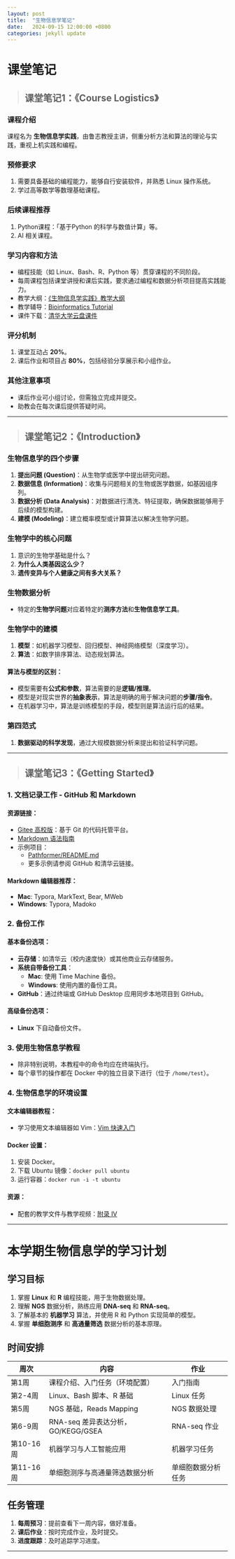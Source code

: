 ```yaml
---
layout: post
title:  "生物信息学笔记"
date:   2024-09-15 12:00:00 +0800
categories: jekyll update
---
```


# 课堂笔记

>## 课堂笔记1：《Course Logistics》

### 课程介绍
课程名为 **生物信息学实践**，由鲁志教授主讲，侧重分析方法和算法的理论与实践，重视上机实践和编程。

### 预修要求
1. 需要具备基础的编程能力，能够自行安装软件，并熟悉 Linux 操作系统。
2. 学过高等数学等数理基础课程。

### 后续课程推荐
1. Python课程：「基于Python 的科学与数值计算」等。
2. AI 相关课程。

### 学习内容和方法
- 编程技能（如 Linux、Bash、R、Python 等）贯穿课程的不同阶段。
- 每周课程包括课堂讲授和课后实践，要求通过编程和数据分析项目提高实践能力。
- 教学大纲：[《生物信息学实践》教学大纲](https://docs.qq.com/doc/DWXlXc29FclpaTmp2)
- 教学辅导：[Bioinformatics Tutorial](https://book.ncrnalab.org/teaching)
- 课件下载：[清华大学云盘课件](https://cloud.tsinghua.edu.cn/d/dcbb0944631a4291b34c/?p=%2FLectures&mode=list)

### 评分机制
1. 课堂互动占 **20%**。
2. 课后作业和项目占 **80%**，包括经验分享展示和小组作业。

### 其他注意事项
- 课后作业可小组讨论，但需独立完成并提交。
- 助教会在每次课后提供答疑时间。

---

>## 课堂笔记2：《Introduction》

### 生物信息学的四个步骤
1. **提出问题 (Question)**：从生物学或医学中提出研究问题。
2. **数据信息 (Information)**：收集与问题相关的生物或医学数据，如基因组序列。
3. **数据分析 (Data Analysis)**：对数据进行清洗、特征提取，确保数据能够用于后续的模型构建。
4. **建模 (Modeling)**：建立概率模型或计算算法以解决生物学问题。

### 生物学中的核心问题
1. 意识的生物学基础是什么？
2. **为什么人类基因这么少？**
3. **遗传变异与个人健康之间有多大关系？**

### 生物数据分析
- 特定的**生物学问题**对应着特定的**测序方法**和**生物信息学工具**。

### 生物学中的建模
1. **模型**：如机器学习模型、回归模型、神经网络模型（深度学习）。
2. **算法**：如数字排序算法、动态规划算法。

#### 算法与模型的区别：
- 模型需要有**公式和参数**，算法需要的是**逻辑/推理**。
- 模型是对现实世界的**抽象表示**，算法是明确的用于解决问题的**步骤/指令**。
- 在机器学习中，算法是训练模型的手段，模型则是算法运行后的结果。

### 第四范式
1. **数据驱动的科学发现**，通过大规模数据分析来提出和验证科学问题。

---

>## 课堂笔记3：《Getting Started》

### 1. 文档记录工作 - GitHub 和 Markdown

#### 资源链接：
- [Gitee 高校版](https://gitee.com/education)：基于 Git 的代码托管平台。
- [Markdown 语法指南](https://github.com/adam-p/markdown-here/wiki/Markdown-Cheatsheet)
- 示例项目：
  - [Pathformer/README.md](https://github.com/lulab/Pathformer/blob/main/README.md)
  - 更多示例请参阅 GitHub 和清华云链接。

#### Markdown 编辑器推荐：
- **Mac**: Typora, MarkText, Bear, MWeb
- **Windows**: Typora, Madoko

### 2. 备份工作

#### 基本备份选项：
- **云存储**：如清华云（校内速度快）或其他商业云存储服务。
- **系统自带备份工具**：
  - **Mac**: 使用 Time Machine 备份。
  - **Windows**: 使用内置的备份工具。
- **GitHub**：通过终端或 GitHub Desktop 应用同步本地项目到 GitHub。

#### 高级备份选项：
- **Linux** 下自动备份文件。

### 3. 使用生物信息学教程
- 除非特别说明，本教程中的命令均应在终端执行。
- 每个章节的操作都在 Docker 中的独立目录下进行（位于 `/home/test`）。

### 4. 生物信息学的环境设置
#### 文本编辑器教程：
- 学习使用文本编辑器如 Vim：[Vim 快速入门](https://cloud.tsinghua.edu.cn/d/ad22768345664924b202/?p=%2FVideo%2FPart%200.%20Getting%20Started&mode=list)

#### Docker 设置：
1. 安装 Docker。
2. 下载 Ubuntu 镜像：`docker pull ubuntu`
3. 运行容器：`docker run -i -t ubuntu`

#### 资源：
- 配套的教学文件与教学视频：[附录 IV](https://book.ncrnalab.org/teaching/appendix/appendix-iv.-teaching)

---

# 本学期生物信息学的学习计划

## 学习目标
1. 掌握 **Linux** 和 **R** 编程技能，用于生物数据处理。
2. 理解 **NGS** 数据分析，熟练应用 **DNA-seq** 和 **RNA-seq**。
3. 了解基本的 **机器学习** 算法，并使用 R 和 Python 实现简单的模型。
4. 掌握 **单细胞测序** 和 **高通量筛选** 数据分析的基本原理。

## 时间安排

| 周次 | 内容 | 作业 |
|---|---|---|
| 第1周 | 课程介绍、入门任务（环境配置） | 入门指南 |
| 第2-4周 | Linux、Bash 脚本、R 基础 | Linux 任务 |
| 第5周 | NGS 基础，Reads Mapping | NGS 数据处理 |
| 第6-9周 | RNA-seq 差异表达分析，GO/KEGG/GSEA | RNA-seq 作业 |
| 第10-16周 | 机器学习与人工智能应用 | 机器学习任务 |
| 第11-16周 | 单细胞测序与高通量筛选数据分析 | 单细胞数据分析任务 |

## 任务管理
1. **每周预习**：提前查看下一周内容，做好准备。
2. **课后作业**：按时完成作业，及时提交。
3. **进度跟踪**：及时追踪学习进度。

---

